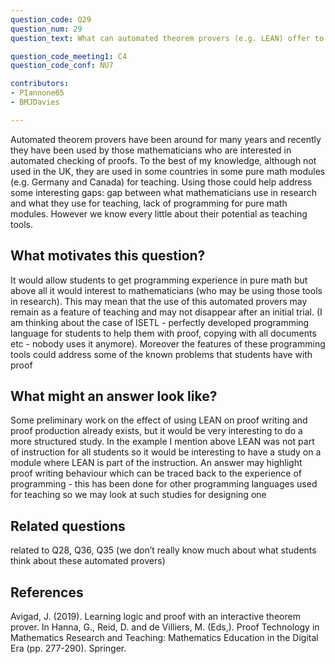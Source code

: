 ```yaml
---
question_code: Q29 
question_num: 29 
question_text: What can automated theorem provers (e.g. LEAN) offer to the e-assessment of proof comprehension? 

question_code_meeting1: C4 
question_code_conf: NU7 

contributors: 
- PIannone65
- BMJDavies

---
```

Automated theorem provers have been around for many years and recently they have been used by those mathematicians who are interested in automated checking of proofs. To the best of my knowledge, although not used in the UK, they are used in some countries in some pure math modules (e.g. Germany and Canada) for teaching. Using those could help address some interesting gaps: gap between what mathematicians use in research and what they use for teaching, lack of programming for pure math modules. However we know every little about their potential as teaching tools. 


## What motivates this question?
It would allow students to get programming experience in pure math but above all it would interest to mathematicians (who may be using those tools in research). This may mean that the use of this automated provers may remain as a feature of teaching  and may not disappear after an initial trial. (I am thinking about the case of ISETL - perfectly developed programming language for students to help them with proof, copying with all documents etc - nobody uses it anymore). Moreover the features of these programming tools could address some of the known problems that students have with proof 

## What might an answer look like?

Some preliminary work on the effect of using LEAN on proof writing and proof production already exists, but it would be very interesting to do a more structured study. In the example I mention above LEAN was not part of instruction for all students so it would be interesting to have a study on a module where LEAN is part of the instruction. An answer may highlight proof writing behaviour which can be traced back to the experience of programming - this has been done for other programming languages used for teaching so we may look at such studies for designing one 

## Related questions

related to Q28, Q36, Q35 (we don’t really know much about what students think about these automated provers)

## References

Avigad, J. (2019). Learning logic and proof with an interactive theorem prover. In Hanna, G., Reid, D. and de Villiers, M. (Eds,). Proof Technology in Mathematics Research and Teaching: Mathematics Education in the Digital Era (pp. 277-290). Springer. 
